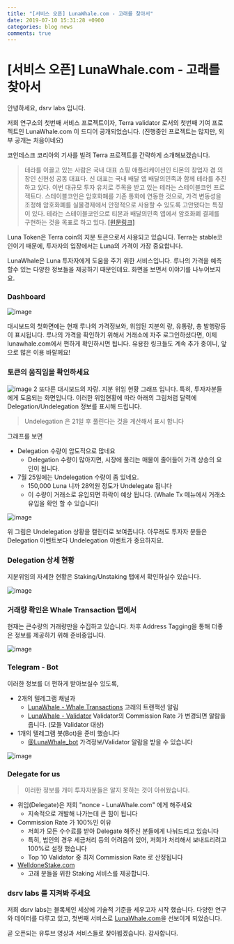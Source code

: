 ```yaml
---
title: "[서비스 오픈] LunaWhale.com - 고래를 찾아서"
date: 2019-07-10 15:31:28 +0900
categories: blog news
comments: true
---
```


# [서비스 오픈] LunaWhale.com - 고래를 찾아서

안녕하세요, dsrv labs 입니다.

저희 연구소의 첫번째 서비스 프로젝트이자,  Terra validator 로서의 첫번째 기여 프로젝트인 
LunaWhale.com 이 드디어 공개되었습니다.
(진행중인 프로젝트는 많지만, 외부 공개는 처음이네요)

코인데스크 코리아의 기사를 빌려 Terra 프로젝트를 간략하게 소개해보겠습니다.

> 테라를 이끌고 있는 사람은 국내 대표 쇼핑 애플리케이션인 티몬의 창업자 겸 의장인 신현성 공동 대표다. 신 대표는 국내 배달 앱 배달의민족과 함께 테라를 추진하고 있다.
> 이번 대규모 투자 유치로 주목을 받고 있는 테라는 스테이블코인 프로젝트다. 스테이블코인은 암호화폐를 기존 통화에 연동한 것으로, 가격 변동성을 조정해 암호화폐를 실물경제에서 안정적으로 사용할 수 있도록 고안됐다는 특징이 있다.
> 테라는 스테이블코인으로 티몬과 배달의민족 앱에서 암호화폐 결제를 구현하는 것을 목표로 하고 있다. [[원문링크]](https://www.coindeskkorea.com/%ED%8B%B0%EB%AA%AC-%EC%B0%BD%EC%97%85%EC%9E%90%EA%B0%80-%EC%9D%B4%EB%81%84%EB%8A%94-%ED%85%8C%EB%9D%BC-%ED%94%84%EB%A1%9C%EC%A0%9D%ED%8A%B8-360%EC%96%B5-%ED%88%AC%EC%9E%90-%EC%9C%A0%EC%B9%98/)

Luna Token은 Terra coin의 지분 토큰으로서 사용되고 있습니다. 
Terra는 stable코인이기 때문에, 투자자의 입장에서는 Luna의 가격이 가장 중요합니다.

LunaWhale은 Luna 투자자에게 도움을 주기 위한 서비스입니다. 
루나의 가격을 예측할수 있는 다양한 정보들을 제공하기 때문인데요. 화면을 보면서 이야기를 나누어보지요.

### Dashboard
![image](https://user-images.githubusercontent.com/21022937/60657096-a822b380-9e8b-11e9-857f-2a498dcef780.png)

대시보드의 첫화면에는 현재 루나의 가격정보와, 위임된 지분의 량, 유통량, 총 발행량등이 표시됩니다. 루나의 가격을 확인하기 위해서 거래소에 자주 로그인하셨다면, 이제 lunawhale.com에서 편하게 확인하시면 됩니다.
유용한 링크들도 계속 추가 중이니, 앞으로 많은 이용 바랄께요!

### 토큰의 움직임을 확인하세요
![image](https://user-images.githubusercontent.com/21022937/60657345-2a12dc80-9e8c-11e9-9e35-ea984bc56e0f.png)
2
또다른 대시보드의 자랑. 지분 위임 현황 그래프 입니다.
특히, 투자자분들에게 도움되는 화면입니다.
이러한 위임현황에 따라 아래의 그림처럼 달력에 Delegation/Undelegation 정보를 표시해 드립니다.
> Undelegation 은 21일 후 풀린다는 것을 계산해서 표시 합니다

그래프를 보면
- Delegation 수량이 압도적으로 많네요
  - Delegation 수량이 많아지면, 시장에 풀리는 매물이 줄어들어 가격 상승의 요인이 됩니다.
- 7월 25일에는 Undelegation 수량이 좀 있네요.
  - 150,000 Luna 니까 28억원 정도가 Undelegate 됩니다
  - 이 수량이 거래소로 유입되면 하락이 예상 됩니다.
    (Whale Tx 메뉴에서 거래소 유입을 확인 할 수 있습니다)


![image](https://user-images.githubusercontent.com/21022937/60657601-942b8180-9e8c-11e9-9de0-b979c000b1d3.png)

위 그림은 Undelegation 상황을 캘린더로 보여줍니다.
아무래도 투자자 분들은 Delegation 이벤트보다 Undelegation 이벤트가 중요하지요.

### Delegation 상세 현황
지분위임의 자세한 현황은 Staking/Unstaking 탭에서 확인하실수 있습니다.

![image](https://user-images.githubusercontent.com/21022937/60657767-d1900f00-9e8c-11e9-9a67-9b55340df75f.png)

### 거래량 확인은 Whale Transaction 탭에서
현재는 큰수량의 거래량만을 수집하고 있습니다.
차후 Address Tagging을 통해 더좋은 정보를 제공하기 위해 준비중입니다. 

![image](https://user-images.githubusercontent.com/21022937/60657875-043a0780-9e8d-11e9-8126-9ac3504fabc1.png)

### Telegram - Bot
이러한 정보를 더 편하게 받아보실수 있도록,
- 2개의 텔레그램 채널과
  - [LunaWhale - Whale Transactions](https://t.me/lunawhale)
    고래의 트랜잭션 알림
  - [LunaWhale - Validator](https://t.me/lunawhalevalidator)
    Validator의 Commission Rate 가 변경되면 알람을 줍니다. (모들 Validator 대상)
- 1개의 텔레그램 봇(Bot)을 준비 했습니다
  - [@LunaWhale_bot](https://t.me/@LunaWhale_bot)
    가격정보/Validator 알람을 받을 수 있습니다

![image](https://user-images.githubusercontent.com/21022937/60661020-fdfb5980-9e93-11e9-9f27-9148d59a946c.png)

### Delegate for us
> 이러한 정보를 개미 투자자분들은 알지 못하는 것이 아쉬웠습니다.

- 위임(Delegate)은 저희 "nonce - LunaWhale.com" 에게 해주세요
  - 지속적으로 개발해 나가는데 큰 힘이 됩니다
- Commission Rate 가 100%인 이유
  - 저희가 모든 수수료를 받아 Delegate 해주신 분들에게 나눠드리고 있습니다
  - 특히, 법인의 경우 세금처리 등의 어려움이 있어, 저희가 처리해서 보내드리려고 100%로 설정 했습니다
  - Top 10 Validator 중 최저 Commission Rate 로 산정됩니다
- [WelldoneStake.com](WelldoneStake.com)
  - 고래 분들을 위한 Staking 서비스를 제공합니다.

### dsrv labs 를 지켜봐 주세요
저희 dsrv labs는 블록체인 세상에 기술적 기준을 세우고자 시작 했습니다.
다양한 연구와 데이터를 다루고 있고, 첫번째 서비스로 [LunaWhale.com](LunaWhale.com)을 선보이게 되었습니다.

곧 오픈되는 유투브 영상과 서비스들로 찾아뵙겠습니다.
감사합니다.


